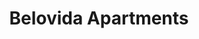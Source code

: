 ---
title: Belovida Apartments
phone: (408) 263-8484
website: http://www.belovidanewburypark.com/
management: EAH Housing Inc.
location: "San Jose"
tags: []
---